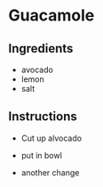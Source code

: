 # Guacamole
## Ingredients
* avocado
* lemon
* salt
## Instructions
* Cut up alvocado

* put in bowl
* another change